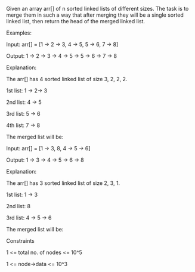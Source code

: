 Given an array arr[] of n sorted linked lists of different sizes. The task is to merge them in such a way that after merging they will be a single sorted linked list, then return the head of the merged linked list.

Examples:

Input: arr[] = [1 -> 2 -> 3, 4 -> 5, 5 -> 6, 7 -> 8]

Output: 1 -> 2 -> 3 -> 4 -> 5 -> 5 -> 6 -> 7 -> 8

Explanation:

The arr[] has 4 sorted linked list of size 3, 2, 2, 2.

1st list: 1 -> 2-> 3

2nd list: 4 -> 5

3rd list: 5 -> 6

4th list: 7 -> 8

The merged list will be:
 
Input: arr[] = [1 -> 3, 8, 4 -> 5 -> 6]

Output: 1 -> 3 -> 4 -> 5 -> 6 -> 8

Explanation:

The arr[] has 3 sorted linked list of size 2, 3, 1.

1st list: 1 -> 3

2nd list: 8

3rd list: 4 -> 5 -> 6

The merged list will be:


Constraints

1 <= total no. of nodes <= 10^5

1 <= node->data <= 10^3
